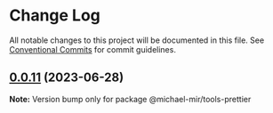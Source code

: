 # Change Log

All notable changes to this project will be documented in this file.
See [Conventional Commits](https://conventionalcommits.org) for commit guidelines.

## [0.0.11](https://github.com/michael-mir/lerna-example/compare/@michael-mir/tools-prettier@0.0.10...@michael-mir/tools-prettier@0.0.11) (2023-06-28)

**Note:** Version bump only for package @michael-mir/tools-prettier
